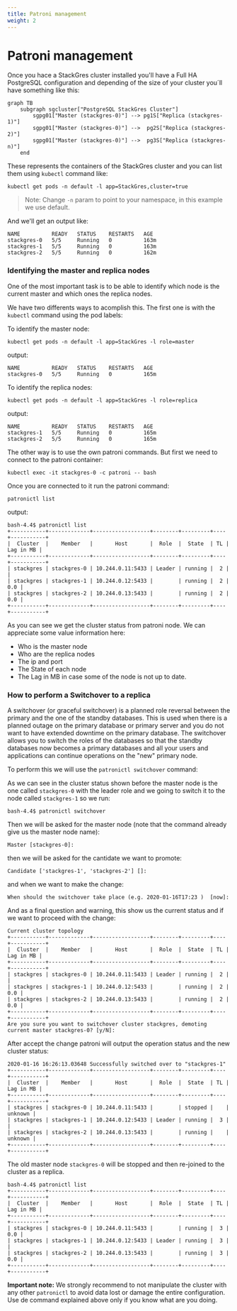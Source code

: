 ```yaml
---
title: Patroni management
weight: 2
---
```


# Patroni management

Once you hace a StackGres cluster installed you'll have a Full HA PostgreSQL configuration and depending of the size of your cluster you´ll have something like this:

```mermaid
graph TB
    subgraph sgcluster["PostgreSQL StackGres Cluster"]
        sgpg01["Master (stackgres-0)"] --> pg1S["Replica (stackgres-1)"]
        sgpg01["Master (stackgres-0)"] -->  pg2S["Replica (stackgres-2)"]
        sgpg01["Master (stackgres-0)"] -->  pg3S["Replica (stackgres-n)"]
    end
```

These represents the containers of the StackGres cluster and you can list them using `kubectl` command like:

`kubectl get pods -n default -l app=StackGres,cluster=true`

>Note: Change `-n` param to point to your namespace, in this example we use default.

And we'll get an output like:

```
NAME          READY   STATUS    RESTARTS   AGE
stackgres-0   5/5     Running   0          163m
stackgres-1   5/5     Running   0          163m
stackgres-2   5/5     Running   0          162m
```

### Identifying the master and replica nodes

One of the most important task is to be able to identify which node is the current master and which ones the replica nodes.

We have two differents ways to acomplish this. The first one is with the `kubectl` command using the pod labels:

To identify the master node:

`kubectl get pods -n default -l app=StackGres -l role=master`

output:

```
NAME          READY   STATUS    RESTARTS   AGE
stackgres-0   5/5     Running   0          165m
```

To identify the replica nodes:

`kubectl get pods -n default -l app=StackGres -l role=replica`


output:

```
NAME          READY   STATUS    RESTARTS   AGE
stackgres-1   5/5     Running   0          165m
stackgres-2   5/5     Running   0          165m
```

The other way is to use the own patroni commands. But first we need to connect to the patroni container:

`kubectl exec -it stackgres-0 -c patroni -- bash`

Once you are connected to it run the patroni command:

`patronictl list`

output:

```
bash-4.4$ patronictl list
+-----------+-------------+------------------+--------+---------+----+-----------+
|  Cluster  |    Member   |       Host       |  Role  |  State  | TL | Lag in MB |
+-----------+-------------+------------------+--------+---------+----+-----------+
| stackgres | stackgres-0 | 10.244.0.11:5433 | Leader | running |  2 |           |
| stackgres | stackgres-1 | 10.244.0.12:5433 |        | running |  2 |       0.0 |
| stackgres | stackgres-2 | 10.244.0.13:5433 |        | running |  2 |       0.0 |
+-----------+-------------+------------------+--------+---------+----+-----------+
```

As you can see we get the cluster status from patroni node. We can appreciate some value information here:

- Who is the master node
- Who are the replica nodes
- The ip and port
- The State of each node
- The Lag in MB in case some of the node is not up to date.


### How to perform a Switchover to a replica

A switchover (or graceful switchover) is a planned role reversal between the primary and the one of the standby databases. This is used when there is a planned outage on the primary database or primary server and you do not want to have extended downtime on the primary database. The switchover allows you to switch the roles of the databases so that the standby databases now becomes a primary databases and all your users and applications can continue operations on the "new" primary node.


To perform this we will use the `patronictl switchover` command:

As we can see in the cluster status shown before the master node is the one called `stackgres-0` with the leader role and we going to switch it to the node called `stackgres-1` so we run:

```
bash-4.4$ patronictl switchover
```

Then we will be asked for the master node (note that the command already give us the master node name):

```
Master [stackgres-0]:
```

then we will be asked for the cantidate we want to promote:

```
Candidate ['stackgres-1', 'stackgres-2'] []:
```

and when we want to make the change:

```
When should the switchover take place (e.g. 2020-01-16T17:23 )  [now]:
```

And as a final question and warning, this show us the current status and if we want to proceed with the change:

```
Current cluster topology
+-----------+-------------+------------------+--------+---------+----+-----------+
|  Cluster  |    Member   |       Host       |  Role  |  State  | TL | Lag in MB |
+-----------+-------------+------------------+--------+---------+----+-----------+
| stackgres | stackgres-0 | 10.244.0.11:5433 | Leader | running |  2 |           |
| stackgres | stackgres-1 | 10.244.0.12:5433 |        | running |  2 |       0.0 |
| stackgres | stackgres-2 | 10.244.0.13:5433 |        | running |  2 |       0.0 |
+-----------+-------------+------------------+--------+---------+----+-----------+
Are you sure you want to switchover cluster stackgres, demoting current master stackgres-0? [y/N]:
```

After accept the change patroni will output the operation status and the new cluster status:

```
2020-01-16 16:26:13.03648 Successfully switched over to "stackgres-1"
+-----------+-------------+------------------+--------+---------+----+-----------+
|  Cluster  |    Member   |       Host       |  Role  |  State  | TL | Lag in MB |
+-----------+-------------+------------------+--------+---------+----+-----------+
| stackgres | stackgres-0 | 10.244.0.11:5433 |        | stopped |    |   unknown |
| stackgres | stackgres-1 | 10.244.0.12:5433 | Leader | running |  3 |           |
| stackgres | stackgres-2 | 10.244.0.13:5433 |        | running |    |   unknown |
+-----------+-------------+------------------+--------+---------+----+-----------+
```

The old master node `stackgres-0` will be stopped and then re-joined to the cluster as a replica.

```
bash-4.4$ patronictl list
+-----------+-------------+------------------+--------+---------+----+-----------+
|  Cluster  |    Member   |       Host       |  Role  |  State  | TL | Lag in MB |
+-----------+-------------+------------------+--------+---------+----+-----------+
| stackgres | stackgres-0 | 10.244.0.11:5433 |        | running |  3 |       0.0 |
| stackgres | stackgres-1 | 10.244.0.12:5433 | Leader | running |  3 |           |
| stackgres | stackgres-2 | 10.244.0.13:5433 |        | running |  3 |       0.0 |
+-----------+-------------+------------------+--------+---------+----+-----------+
```

**Important note:** We strongly recommend to not manipulate the cluster with any other `patronictl` to avoid data lost or damage the entire configuration. Use de command explained above only if you know what are you doing.